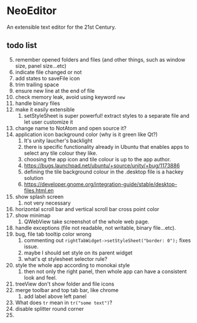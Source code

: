 # NeoEditor

An extensible text editor for the 21st Century.


## todo list

5. remember opened folders and files (and other things, such as window size, panel size...etc)
7. indicate file changed or not
8. add states to saveFile icon
9. trim trailing space
10. ensure new line at the end of file
11. check memory leak, avoid using keyword `new`
12. handle binary files
23. make it easily extensible
    1. setStyleSheet is super powerful! extract styles to a separate file and let user customize it
24. change name to NotAtom and open source it?
26. application icon background color (why is it green like Qt?)
    1. It's unity laucher's backlight
    2. there is specific functionality already in Ubuntu that enables apps to select any tile colour they like.
    3. choosing the app icon and tile colour is up to the app author.
    4. https://bugs.launchpad.net/ubuntu/+source/unity/+bug/1173886
    5. defining the tile background colour in the .desktop file is a hackey solution
    6. https://developer.gnome.org/integration-guide/stable/desktop-files.html.en
27. show splash screen
    1. not very necessary
31. horizontal scroll bar and vertical scroll bar cross point color
32. show minimap
    1. QWebView take screenshot of the whole web page.
33. handle exceptions (file not readable, not writable, binary file...etc).
34. bug, file tab tooltip color wrong
    1. commenting out `rightTabWidget->setStyleSheet("border: 0");` fixes issue.
    2. maybe I should set style on its parent widget
    3. what's qt stylesheet selector rule?
35. style the whole app according to monokai style
    1. then not only the right panel, then whole app can have a consistent look and feel.
36. treeView don't show folder and file icons
38. merge toolbar and top tab bar, like chrome
    1. add label above left panel
39. What does `tr` mean in `tr("some text")`?
41. disable splitter round corner
42.
